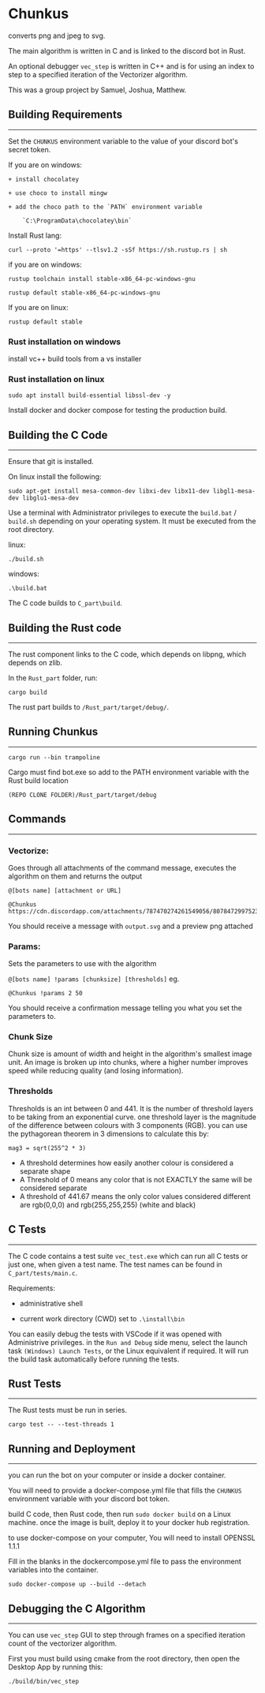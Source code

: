 # Chunkus #
converts png and jpeg to svg.

The main algorithm is written in C and is linked to the discord bot in Rust. 

An optional debugger `vec_step` is written in C++ and is for using an index to step to a specified iteration of the Vectorizer algorithm.

This was a group project by Samuel, Joshua, Matthew.

## Building Requirements
---

Set the `CHUNKUS` environment variable to the value of your discord bot's secret token.

If you are on windows:

    + install chocolatey

    + use choco to install mingw

    + add the choco path to the `PATH` environment variable

        `C:\ProgramData\chocolatey\bin`

Install Rust lang:

    curl --proto '=https' --tlsv1.2 -sSf https://sh.rustup.rs | sh

if you are on windows:

    rustup toolchain install stable-x86_64-pc-windows-gnu
	
	rustup default stable-x86_64-pc-windows-gnu

If you are on linux:

    rustup default stable
	
### Rust installation on windows
	
install vc++ build tools from a vs installer

	
### Rust installation on linux
		
    sudo apt install build-essential libssl-dev -y	

Install docker and docker compose for testing the production build.

## Building the C Code
---

Ensure that git is installed.

On linux install the following:

	sudo apt-get install mesa-common-dev libxi-dev libx11-dev libgl1-mesa-dev libglu1-mesa-dev

Use a terminal with Administrator privileges to execute the `build.bat` / `build.sh` depending on your operating system. It must be executed from the root directory.

linux:

    ./build.sh

windows:

    .\build.bat

The C code builds to `C_part\build`.

## Building the Rust code 
---

The rust component links to the C code, which depends on libpng, which depends on zlib.

In the `Rust_part` folder, run:

    cargo build

The rust part builds to `/Rust_part/target/debug/`.

## Running Chunkus
---

`cargo run --bin trampoline`

Cargo must find bot.exe so add to the PATH environment variable with the Rust build location

`(REPO CLONE FOLDER)/Rust_part/target/debug`


## Commands 
---
### Vectorize: 
Goes through all attachments of the command message, executes the algorithm on them and returns the output  

`@[bots name] [attachment or URL]`  

    @Chunkus https://cdn.discordapp.com/attachments/787470274261549056/807847299752394773/ginormous.png  

You should receive a message with `output.svg` and a preview png attached
  
### Params: 
Sets the parameters to use with the algorithm

`@[bots name] !params [chunksize] [thresholds]` eg. 

    @Chunkus !params 2 50  

You should receive a confirmation message telling you what you set the parameters to.

### Chunk Size 
Chunk size is amount of width and height in the algorithm's smallest image unit. An image is broken up into chunks, where a higher number improves speed while reducing quality (and losing information). 

### Thresholds
Thresholds is an int between 0 and 441. It is the number of threshold layers to be taking from an exponential curve.
one threshold layer is the magnitude of the difference between colours with 3 components (RGB). 
you can use the pythagorean theorem in 3 dimensions to calculate this by:
    
    mag3 = sqrt(255^2 * 3)

- A threshold determines how easily another colour is considered a separate shape  
- A Threshold of 0 means any color that is not EXACTLY the same will be considered separate  
- A threshold of 441.67 means the only color values considered different are rgb(0,0,0) and rgb(255,255,255) (white and black)  


## C Tests
---

The C code contains a test suite `vec_test.exe` which can run all C tests or just one, when given a test name. The test names can be found in `C_part/tests/main.c`.

Requirements: 

+ administrative shell

+ current work directory (CWD) set to `.\install\bin`

You can easily debug the tests with VSCode if it was opened with Administrive privileges. in the `Run and Debug` side menu, select the launch task `(Windows) Launch Tests`, or the Linux equivalent if required. It will run the build task automatically before running the tests.

## Rust Tests
---

The Rust tests must be run in series.

```
cargo test -- --test-threads 1
```

## Running and Deployment
---
you can run the bot on your computer or inside a docker container.

You will need to provide a docker-compose.yml file that fills the `CHUNKUS` environment variable with your discord bot token.

build C code, then Rust code, then run `sudo docker build` on a Linux machine. once the image is built, deploy it to your docker hub registration.

to use docker-compose on your computer, You will need to install OPENSSL 1.1.1

Fill in the blanks in the dockercompose.yml file to pass the environment variables into the container.

`sudo docker-compose up --build --detach`

## Debugging the C Algorithm
---

You can use `vec_step` GUI to step through frames on a specified iteration count of the vectorizer algorithm.

First you must build using cmake from the root directory, then open the Desktop App by running this:

    ./build/bin/vec_step
